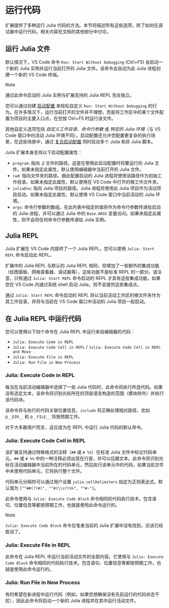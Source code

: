 # 运行代码

扩展提供了多种运行 Julia 代码的方法。本节将描述所有这些选项，除了如何在调试器中运行代码，相关内容在文档的其他部分中讨论。

## 运行 Julia 文件

默认情况下，VS Code 命令 `Run: Start Without Debugging` (Ctrl+F5) 会启动一个新的 Julia 实例并运行当前打开的 Julia 文件。该命令会自动为此 Julia 进程创建一个新的 VS Code 终端。

> [!note]
> 通过此命令启动的 Julia 实例与扩展支持的 Julia REPL 完全独立。

您可以通过创建 [启动配置](https://code.visualstudio.com/docs/editor/debugging#_launch-configurations) 来轻松自定义 `Run: Start Without Debugging` 的行为。在许多情况下，运行当前打开的文件并不理想，而是将工作区中的某个文件配置为项目的主要入口点，在您按 Ctrl+F5 时运行该文件。

其他自定义选项包括 _自定义工作目录_、_命令行参数_ 或 _特定的 Julia 环境_（与 VS Code 窗口中的活动 Julia 环境不同）。启动配置还允许您配置更复杂的执行场景，在这些场景中，通过 [复合启动配置](https://code.visualstudio.com/docs/editor/debugging#_compound-launch-configurations) 同时启动多个 Julia 和非 Julia 脚本。

Julia 扩展本身支持以下启动配置属性：

- `program`: 指向 .jl 文件的路径。这是在使用此启动配置时将要运行的 Julia 文件。如果未指定此属性，默认使用编辑器中当前打开的 Julia 文件。
- `cwd`: 指向文件夹的路径。据此配置启动的 Julia 进程将使用该路径作为初始工作目录。如果未指定此属性，默认使用在 VS Code 中打开的根工作文件夹。
- `juliaEnv`: 指向 Julia 项目的路径。Julia 进程将使用此 Julia 项目作为活动项目启动。如果未指定此属性，默认使用 VS Code 窗口中当前活动的 Julia 环境。
- `args`: 命令行参数的数组。在此列表中指定的值将作为命令行参数传递给启动的 Julia 进程，并可以通过 Julia 中的 `Base.ARGS` 变量访问。如果未指定此属性，则不会将任何命令行参数传递给 Julia 实例。

## Julia REPL

Julia 扩展在 VS Code 内提供了一个 Julia REPL。您可以使用 `Julia: Start REPL` 命令启动此 REPL。

扩展中的 Julia REPL 与默认的 Julia REPL 相同，但增加了一些额外的集成功能（绘图面板、网格查看器、调试器等），这些功能不是标准 REPL 的一部分。请注意，只有通过 `Julia: Start REPL` 命令启动的 REPL 才具有这些集成功能。如果您在 VS Code 内通过系统 shell 启动 Julia，则不会提供这些集成点。

通过 `Julia: Start REPL` 命令启动的 REPL 将以当前活动工作区的根文件夹作为其工作目录，并将与当前在 VS Code 窗口中活动的 Julia 项目一起启动。

## 在 Julia REPL 中运行代码

您可以使用以下四个命令在 Julia REPL 中运行来自编辑器的代码：
- `Julia: Execute Code in REPL`
- `Julia: Execute Code Cell in REPL` / `Julia: Execute Code Cell in REPL and Move`
- `Julia: Execute File in REPL`
- `Julia: Run File in New Process`

### Julia: Execute Code in REPL

每当在当前活动编辑器中选择了一些 Julia 代码时，此命令将执行所选代码。如果没有选定文本，该命令将识别光标所在的顶层语言构造的范围（模块除外）并执行该代码块。

该命令将与执行的代码关联位置信息，`include` 将正确处理相对路径，宏如 `@__DIR__` 和 `@__FILE__` 将按预期工作。

对于大多数用户而言，这应成为在 REPL 中运行 Julia 代码的默认命令。

### Julia: Execute Code Cell in REPL

该扩展支持通过特殊格式的注释（`##` 或 `# %%`）在标准 Julia 文件中标记代码单元。`##` 或 `# %%` 中的一种注释必须出现在行首，并可以后跟文本。此命令将识别光标在活动编辑器中当前所在的代码单元，然后执行该单元中的代码。如果当前文件中未使用代码单元，它将执行整个文件。

代码单元分隔符可以通过用户设置 `julia.cellDelimiters` 指定为正则表达式。默认值为 `["^##(?!#)", "^#(\\s?)%%", "^#-"]`。

此命令使用与 `Julia: Execute Code Block` 命令相同的代码执行技术。包含语句、位置信息等都按预期工作，也就是使用此命令运行的。

>[!note]
> `Julia: Execute Code Block` 命令在笔者当前的 Julia 扩展中没有找到，应该已经取消了。
### Julia: Execute File in REPL

此命令在 Julia REPL 中运行当前活动文件的全部内容。它使用与 `Julia: Execute Code Block` 命令相同的代码执行技术。包含语句、位置信息等都按预期工作，也就是使用此命令运行的。

### Julia: Run File in New Process

有时希望在新进程中运行代码（例如，如果您想确保没有先前运行的代码状态干扰），因此此命令将启动一个新的 Julia 进程并在其中运行活动文件。
